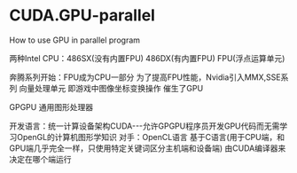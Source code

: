 # CUDA.GPU-parallel
How to use GPU in parallel program

两种Intel CPU：486SX(没有内置FPU) 486DX(有内置FPU)
FPU(浮点运算单元)

奔腾系列开始：FPU成为CPU一部分
为了提高FPU性能，Nvidia引入MMX,SSE系列 向量处理单元 
即游戏中图像坐标变换操作 催生了GPU

GPGPU 通用图形处理器

开发语言：统一计算设备架构CUDA---允许GPGPU程序员开发GPU代码而无需学习OpenGL的计算机图形学知识
对手：OpenCL语言
基于C语言(用于CPU端，和GPU端几乎完全一样，只使用特定关键词区分主机端和设备端) 由CUDA编译器来决定在哪个端运行

